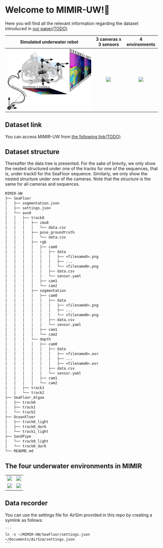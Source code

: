 # Welcome to MIMIR-UW!:octopus:

Here you will find all the relevant information regarding the dataset introduced in [our paper(TODO)]()


| Simulated underwater robot    |  3 cameras x 3 sensors | 4 environments |
:-------------------------:|:-------------------------:|:-------------------------:
![](https://github.com/remaro-network/MIMIR-UW/blob/main/media/MMGA.png?raw=true)  |  ![](https://github.com/remaro-network/MIMIR-UW/blob/main/media/MIMIR-cameras.gif?raw=true) |  ![](https://github.com/remaro-network/MIMIR-UW/blob/main/media/MIMIR-4envs.gif?raw=true)

      
 ## Dataset link
 You can access MIMIR-UW from [the following link(TODO)]()
 
 ## Dataset structure
Thereafter the data tree is presented. For the sake of brevity, we only show the nested structured under one of the tracks for one of the sequences, that is, under track0 for the SeaFloor sequence. Similarly, we only show the nested structure under one of the cameras. Note that the structure is the same for all cameras and sequences. 
```
MIMIR-UW
├── SeaFloor
│   ├── segmentation.json
│   ├── settings.json
│   └── auv0
│   │   ├── track0
│   │   │   ├── imu0
│   │   │   │   └── data.csv
│   │   │   ├── pose_groundtruth
│   │   │   │   └── data.csv
│   │   │   ├── rgb
│   │   │   │   ├── cam0
│   │   │   │   │   ├── data
│   │   │   │   │   │   ├── <filename0>.png
│   │   │   │   │   │   ├── ...
│   │   │   │   │   │   └── <filenameN>.png
│   │   │   │   │   ├── data.csv
│   │   │   │   │   └── sensor.yaml
│   │   │   │   ├── cam1
│   │   │   │   └── cam2
│   │   │   ├── segmentation
│   │   │   │   ├── cam0
│   │   │   │   │   ├── data
│   │   │   │   │   │   ├── <filename0>.png
│   │   │   │   │   │   ├── ...
│   │   │   │   │   │   └── <filenameN>.png
│   │   │   │   │   ├── data.csv
│   │   │   │   │   └── sensor.yaml
│   │   │   │   ├── cam1
│   │   │   │   └── cam2
│   │   │   └── depth
│   │   │   │   ├── cam0
│   │   │   │   │   ├── data
│   │   │   │   │   │   ├── <filename0>.exr
│   │   │   │   │   │   ├── ...
│   │   │   │   │   │   ├── <filenameN>.exr
│   │   │   │   │   ├── data.csv
│   │   │   │   │   └── sensor.yaml
│   │   │   │   ├── cam1
│   │   │   │   └── cam2
│   │   ├── track1
│   │   └── track2
├── SeaFloor_Algae
│   ├── track0
│   ├── track1
│   └── track2
├── OceanFloor
│   ├── track0_light
│   ├── track0_dark
│   └── track1_light
├── SandPipe
│   └── track0_light
│   └── track0_dark
└── README.md
```

## The four underwater environments in MIMIR

|    |   |
:-------------------------:|:-------------------------:
![](https://github.com/remaro-network/MIMIR-UW/blob/main/media/MIMIR-oceanfloor.gif?raw=true)  |  ![](https://github.com/remaro-network/MIMIR-UW/blob/main/media/MIMIR-seafloor.gif?raw=true) |  
![](https://github.com/remaro-network/MIMIR-UW/blob/main/media/MIMIR-seaflooralgae.gif?raw=true)  |  ![](https://github.com/remaro-network/MIMIR-UW/blob/main/media/MIMIR-sandpipe.gif?raw=true) |  


## Data recorder

You can use the settings file for AirSim provided in this repo by creating a symlink as follows:

	```
	ln -s ~/MIMIR-UW/SeaFloor/settings.json ~/Documents/AirSim/settings.json
	```
